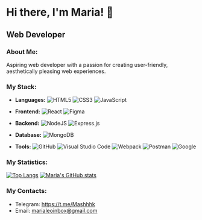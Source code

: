 # Hi there, I'm Maria! 👋
## Web Developer

### About Me:

Aspiring web developer with a passion for creating user-friendly, aesthetically pleasing web experiences.

### My Stack:

- **Languages:** 
  ![HTML5](https://img.shields.io/badge/html5-%23E34F26.svg?style=for-the-badge&logo=html5&logoColor=white)
  ![CSS3](https://img.shields.io/badge/css3-%231572B6.svg?style=for-the-badge&logo=css3&logoColor=white)
  ![JavaScript](https://img.shields.io/badge/javascript-%23323330.svg?style=for-the-badge&logo=javascript&logoColor=%23F7DF1E)
  
- **Frontend:** 
  ![React](https://img.shields.io/badge/react-%2320232a.svg?style=for-the-badge&logo=react&logoColor=%2361DAFB)
  ![Figma](https://img.shields.io/badge/figma-%23F24E1E.svg?style=for-the-badge&logo=figma&logoColor=white)
  
- **Backend:** 
  ![NodeJS](https://img.shields.io/badge/node.js-6DA55F?style=for-the-badge&logo=node.js&logoColor=white)
  ![Express.js](https://img.shields.io/badge/express.js-%23404d59.svg?style=for-the-badge&logo=express&logoColor=%2361DAFB)
  
- **Database:** 
  ![MongoDB](https://img.shields.io/badge/MongoDB-%234ea94b.svg?style=for-the-badge&logo=mongodb&logoColor=white)
  
- **Tools:** 
  ![GitHub](https://img.shields.io/badge/github-%23121011.svg?style=for-the-badge&logo=github&logoColor=white)
  ![Visual Studio Code](https://img.shields.io/badge/Visual%20Studio%20Code-0078d7.svg?style=for-the-badge&logo=visual-studio-code&logoColor=white)
  ![Webpack](https://img.shields.io/badge/webpack-%238DD6F9.svg?style=for-the-badge&logo=webpack&logoColor=black)
  ![Postman](https://img.shields.io/badge/Postman-FF6C37?style=for-the-badge&logo=postman&logoColor=white)
  ![Google](https://img.shields.io/badge/google-4285F4?style=for-the-badge&logo=google&logoColor=white)

### My Statistics:

[![Top Langs](https://github-readme-stats.vercel.app/api/top-langs/?username=lamariluu)](https://github.com/lamariluu/github-readme-stats)
[![Maria's GitHub stats](https://github-readme-stats.vercel.app/api?username=lamariluu)](https://github.com/lamariluu/github-readme-stats)

### My Contacts:
 - Telegram: https://t.me/Mashhhk
 - Email: marialeoinbox@gmail.com
